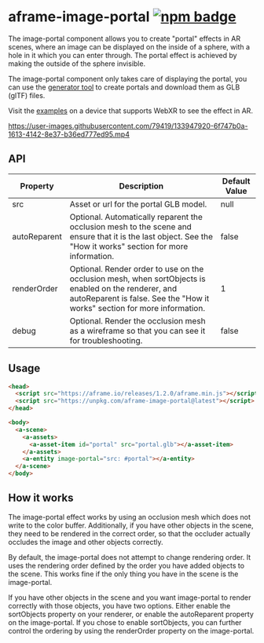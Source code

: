 # aframe-image-portal [![npm badge](https://img.shields.io/npm/v/aframe-image-portal?color=blue&label=npm)](https://www.npmjs.com/package/aframe-image-portal)

The image-portal component allows you to create "portal" effects in AR scenes, where an image can be displayed on the inside of a sphere, with a hole in it which you can enter through. The portal effect is achieved by making the outside of the sphere invisible.

The image-portal component only takes care of displaying the portal, you can use the [generator tool](https://brianpeiris.github.io/aframe-image-portal/generator/) to create portals and download them as GLB (glTF) files.

Visit the [examples](https://brianpeiris.github.io/aframe-image-portal/examples) on a device that supports WebXR to see the effect in AR.

https://user-images.githubusercontent.com/79419/133947920-6f747b0a-1613-4142-8e37-b36ed777ed95.mp4

## API

| Property | Description | Default Value |
| -------- | ----------- | ------------- |
| src | Asset or url for the portal GLB model. | null |
| autoReparent | Optional. Automatically reparent the occlusion mesh to the scene and ensure that it is the last object. See the "How it works" section for more information. | false |
| renderOrder | Optional. Render order to use on the occlusion mesh, when sortObjects is enabled on the renderer, and autoReparent is false. See the "How it works" section for more information. | 1 |
| debug | Optional. Render the occlusion mesh as a wireframe so that you can see it for troubleshooting. | false |

## Usage

```html
<head>
  <script src="https://aframe.io/releases/1.2.0/aframe.min.js"></script>
  <script src="https://unpkg.com/aframe-image-portal@latest"></script>
</head>

<body>
  <a-scene>
    <a-assets>
      <a-asset-item id="portal" src="portal.glb"></a-asset-item>
    </a-assets>
    <a-entity image-portal="src: #portal"></a-entity>
  </a-scene>
</body>
```

## How it works

The image-portal effect works by using an occlusion mesh which does not write to the color buffer. Additionally, if you have other objects in the scene, they need to be rendered in the correct order, so that the occluder actually occludes the image and other objects correctly.

By default, the image-portal does not attempt to change rendering order. It uses the rendering order defined by the order you have added objects to the scene. This works fine if the only thing you have in the scene is the image-portal.

If you have other objects in the scene and you want image-portal to render correctly with those objects, you have two options. Either enable the sortObjects property on your renderer, or enable the autoReparent property on the image-portal. If you chose to enable sortObjects, you can further control the ordering by using the renderOrder property on the image-portal.
